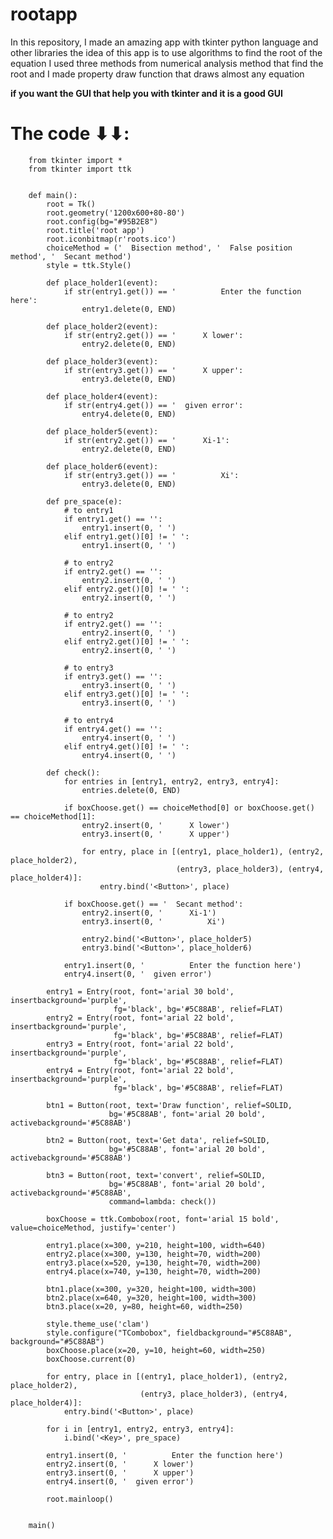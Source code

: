# rootapp
In this repository, I made an amazing app with tkinter python language and other libraries the idea of this app is to use algorithms to find the root of the equation I used three methods from numerical analysis method  that find the root and I made property draw function that draws almost any equation


<b>if you want the GUI that help you with tkinter and it is a good GUI</b>

# The code ⬇⬇:

        from tkinter import *
        from tkinter import ttk


        def main():
            root = Tk()
            root.geometry('1200x600+80-80')
            root.config(bg="#95B2E8")
            root.title('root app')
            root.iconbitmap(r'roots.ico')
            choiceMethod = ('  Bisection method', '  False position method', '  Secant method')
            style = ttk.Style()

            def place_holder1(event):
                if str(entry1.get()) == '          Enter the function here':
                    entry1.delete(0, END)

            def place_holder2(event):
                if str(entry2.get()) == '      X lower':
                    entry2.delete(0, END)

            def place_holder3(event):
                if str(entry3.get()) == '      X upper':
                    entry3.delete(0, END)

            def place_holder4(event):
                if str(entry4.get()) == '  given error':
                    entry4.delete(0, END)

            def place_holder5(event):
                if str(entry2.get()) == '      Xi-1':
                    entry2.delete(0, END)

            def place_holder6(event):
                if str(entry3.get()) == '          Xi':
                    entry3.delete(0, END)

            def pre_space(e):
                # to entry1
                if entry1.get() == '':
                    entry1.insert(0, ' ')
                elif entry1.get()[0] != ' ':
                    entry1.insert(0, ' ')

                # to entry2
                if entry2.get() == '':
                    entry2.insert(0, ' ')
                elif entry2.get()[0] != ' ':
                    entry2.insert(0, ' ')

                # to entry2
                if entry2.get() == '':
                    entry2.insert(0, ' ')
                elif entry2.get()[0] != ' ':
                    entry2.insert(0, ' ')

                # to entry3
                if entry3.get() == '':
                    entry3.insert(0, ' ')
                elif entry3.get()[0] != ' ':
                    entry3.insert(0, ' ')

                # to entry4
                if entry4.get() == '':
                    entry4.insert(0, ' ')
                elif entry4.get()[0] != ' ':
                    entry4.insert(0, ' ')

            def check():
                for entries in [entry1, entry2, entry3, entry4]:
                    entries.delete(0, END)

                if boxChoose.get() == choiceMethod[0] or boxChoose.get() == choiceMethod[1]:
                    entry2.insert(0, '      X lower')
                    entry3.insert(0, '      X upper')

                    for entry, place in [(entry1, place_holder1), (entry2, place_holder2),
                                         (entry3, place_holder3), (entry4, place_holder4)]:
                        entry.bind('<Button>', place)

                if boxChoose.get() == '  Secant method':
                    entry2.insert(0, '      Xi-1')
                    entry3.insert(0, '          Xi')

                    entry2.bind('<Button>', place_holder5)
                    entry3.bind('<Button>', place_holder6)

                entry1.insert(0, '          Enter the function here')
                entry4.insert(0, '  given error')

            entry1 = Entry(root, font='arial 30 bold', insertbackground='purple',
                           fg='black', bg='#5C88AB', relief=FLAT)
            entry2 = Entry(root, font='arial 22 bold', insertbackground='purple',
                           fg='black', bg='#5C88AB', relief=FLAT)
            entry3 = Entry(root, font='arial 22 bold', insertbackground='purple',
                           fg='black', bg='#5C88AB', relief=FLAT)
            entry4 = Entry(root, font='arial 22 bold', insertbackground='purple',
                           fg='black', bg='#5C88AB', relief=FLAT)

            btn1 = Button(root, text='Draw function', relief=SOLID,
                          bg='#5C88AB', font='arial 20 bold', activebackground='#5C88AB')

            btn2 = Button(root, text='Get data', relief=SOLID,
                          bg='#5C88AB', font='arial 20 bold', activebackground='#5C88AB')

            btn3 = Button(root, text='convert', relief=SOLID,
                          bg='#5C88AB', font='arial 20 bold', activebackground='#5C88AB',
                          command=lambda: check())

            boxChoose = ttk.Combobox(root, font='arial 15 bold', value=choiceMethod, justify='center')

            entry1.place(x=300, y=210, height=100, width=640)
            entry2.place(x=300, y=130, height=70, width=200)
            entry3.place(x=520, y=130, height=70, width=200)
            entry4.place(x=740, y=130, height=70, width=200)

            btn1.place(x=300, y=320, height=100, width=300)
            btn2.place(x=640, y=320, height=100, width=300)
            btn3.place(x=20, y=80, height=60, width=250)

            style.theme_use('clam')
            style.configure("TCombobox", fieldbackground="#5C88AB", background="#5C88AB")
            boxChoose.place(x=20, y=10, height=60, width=250)
            boxChoose.current(0)

            for entry, place in [(entry1, place_holder1), (entry2, place_holder2),
                                 (entry3, place_holder3), (entry4, place_holder4)]:
                entry.bind('<Button>', place)

            for i in [entry1, entry2, entry3, entry4]:
                i.bind('<Key>', pre_space)

            entry1.insert(0, '          Enter the function here')
            entry2.insert(0, '      X lower')
            entry3.insert(0, '      X upper')
            entry4.insert(0, '  given error')

            root.mainloop()


        main()

